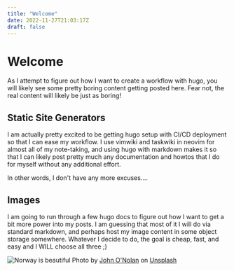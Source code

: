 ```yaml
---
title: "Welcome"
date: 2022-11-27T21:03:17Z
draft: false
---
```

# Welcome

As I attempt to figure out how I want to create a workflow with hugo, you will likely see some pretty boring content getting posted here. Fear not, the real content will likely be just as boring!

## Static Site Generators

I am actually pretty excited to be getting hugo setup with CI/CD deployment so that I can ease my workflow. I use vimwiki and taskwiki in neovim for almost all of my note-taking, and using hugo with markdown makes it so that I can likely post pretty much any documentation and howtos that I do for myself without any additional effort. 

In other words, I don't have any more excuses....

## Images

I am going to run through a few hugo docs to figure out how I want to get a bit more power into my posts. I am guessing that most of it I will do via standard markdown, and perhaps host my image content in some object storage somewhere. Whatever I decide to do, the goal is cheap, fast, and easy and I WILL choose all three ;)

![Norway is beautiful](norway.jpg)
Photo by <a href="https://unsplash.com/@johnonolan?utm_source=unsplash&utm_medium=referral&utm_content=creditCopyText">John O'Nolan</a> on <a href="https://unsplash.com/s/photos/norway?utm_source=unsplash&utm_medium=referral&utm_content=creditCopyText">Unsplash</a>
  
